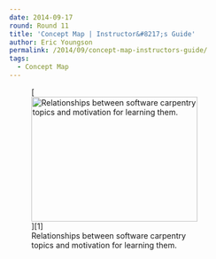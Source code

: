 ```yaml
---
date: 2014-09-17
round: Round 11
title: 'Concept Map | Instructor&#8217;s Guide'
author: Eric Youngson
permalink: /2014/09/concept-map-instructors-guide/
tags:
  - Concept Map
---
```

<figure id="attachment_8793" style="width: 300px;" class="wp-caption alignnone">[<img class="size-medium wp-image-8793" alt="Relationships between software carpentry topics and motivation for learning them." src="http://teaching.software-carpentry.org/wp-content/uploads/2014/08/ConceptMap-SWC-300x225.jpeg" width="300" height="225" />][1]<figcaption class="wp-caption-text">Relationships between software carpentry topics and motivation for learning them.</figcaption></figure>

 [1]: http://teaching.software-carpentry.org/wp-content/uploads/2014/08/ConceptMap-SWC.jpeg
